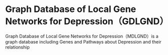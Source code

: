 #  Graph Database of Local Gene Networks for Depression（GDLGND）
 Graph Database of Local Gene Networks for Depression（MDLGND）is a graph database including Genes and Pathways about Depression and their relationship
